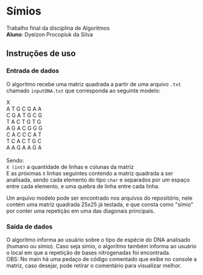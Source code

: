 # Símios
Trabalho final da disciplina de Algoritmos<br>
<b>Aluno</b>: Dyeizon Procopiuk da Silva<br>

## Instruções de uso

### Entrada de dados
O algoritmo recebe uma matriz quadrada a partir de uma arquivo `.txt` chamado `inputDNA.txt` que corresponda ao seguinte modelo: <br>

X <br>
A T G C G A A<br>
C G A T G C G<br>
T A C T G T G<br>
A G A C G G G<br>
C A C C C A T<br>
T C A C T G C<br>
A A G A A G A<br>
<br>
Sendo: <br>
`X (int)` a quantidade de linhas e colunas da matriz <br>
E as próximas `X` linhas seguintes contendo a matriz quadrada a ser analisada, sendo cada elemento do tipo `char` e separados por um espaço entre cada elemento, e uma quebra de linha entre cada linha. <br>

Um arquivo modelo pode ser encontrado nos arquivos do repositório, nele contém uma matriz quadrada 25x25 já testada, e que consta como "símio" por conter uma repetição em uma das diagonais principais.

### Saída de dados
O algoritmo informa ao usuário sobre o tipo de espécie do DNA analisado (humano ou símio). Caso seja símio, o algoritmo também informa ao usuário o local em que a repetição de bases nitrogenadas foi encontrada. <br>
OBS: No main há uma pedaço de código comentado que exibe no console a matriz, caso desejar, pode retirar o comentário para visualizar melhor.<br>
